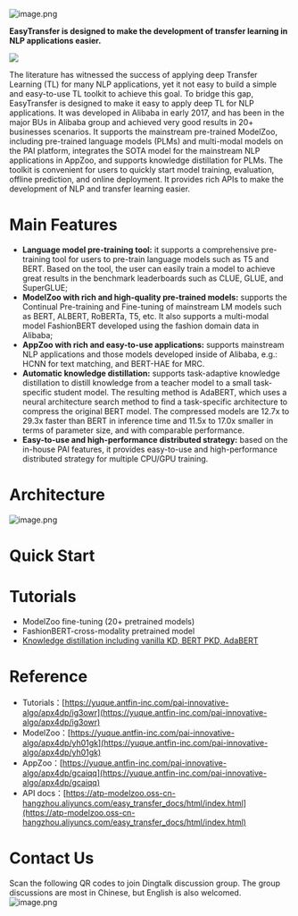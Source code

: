 ![image.png](https://intranetproxy.alipay.com/skylark/lark/0/2020/png/34639/1600266657075-c04a81af-c21a-4846-80ef-d97b1b7f9d6f.png#align=left&display=inline&height=60&margin=%5Bobject%20Object%5D&name=image.png&originHeight=60&originWidth=70&size=4262&status=done&style=none&width=80)

**EasyTransfer is designed to make the development of transfer learning in NLP applications easier.**

[![](https://intranetproxy.alipay.com/skylark/lark/0/2020/svg/34639/1600266553304-e6c2c66a-871e-4e12-b85f-bd051f342914.svg#align=left&display=inline&height=24&margin=%5Bobject%20Object%5D&originHeight=24&originWidth=137&size=0&status=done&style=none&width=137)](https://dsw-dev.data.aliyun.com/#/?fileUrl=https://pai-public-data.oss-cn-beijing.aliyuncs.com/easytransfer/easytransfer-quick_start.ipynb&fileName=easytransfer-quick_start.ipynb)


The literature has witnessed the success of applying deep Transfer Learning (TL) for many NLP applications, yet it not easy to build a simple and easy-to-use TL toolkit to achieve this goal. To bridge this gap, EasyTransfer is designed to make it easy to apply deep TL for NLP applications. It was developed in Alibaba in early 2017, and has been in the major BUs in Alibaba group and achieved very good results in 20+ businesses scenarios. It supports the mainstream pre-trained ModelZoo, including pre-trained language models (PLMs) and multi-modal models on the PAI platform, integrates the SOTA model for the mainstream NLP applications in AppZoo, and supports knowledge distillation for PLMs. The toolkit is convenient for users to quickly start model training, evaluation, offline prediction, and online deployment. It provides rich APIs to make the development of NLP and transfer learning easier.

# Main Features

- **Language model pre-training tool:** it supports a comprehensive pre-training tool for users to pre-train language models such as T5 and BERT. Based on the tool, the user can easily train a model to achieve great results in the benchmark leaderboards such as CLUE, GLUE, and SuperGLUE;
- **ModelZoo with rich and high-quality pre-trained models:** supports the Continual Pre-training and Fine-tuning of mainstream LM models such as BERT, ALBERT, RoBERTa, T5, etc. It also supports a multi-modal model FashionBERT developed using the fashion domain data in Alibaba;
- **AppZoo with rich and easy-to-use applications:** supports mainstream NLP applications and those models developed inside of Alibaba, e.g.: HCNN for text matching, and BERT-HAE for MRC.
- **Automatic knowledge distillation:** supports task-adaptive knowledge distillation to distill knowledge from a teacher model to a small task-specific student model. The resulting method is AdaBERT, which uses a neural architecture search method to find a task-specific architecture to compress the original BERT model. The compressed models are 12.7x to 29.3x faster than BERT in inference time and 11.5x to 17.0x smaller in terms of parameter size, and with comparable performance.
- **Easy-to-use and high-performance distributed strategy:** based on the in-house PAI features, it provides easy-to-use and high-performance distributed strategy for multiple CPU/GPU training.

# Architecture
![image.png](https://intranetproxy.alipay.com/skylark/lark/0/2020/png/34639/1597657331054-5bb31845-7d46-4cef-8518-f5576783fdf5.png#align=left&display=inline&height=357&margin=%5Bobject%20Object%5D&name=image.png&originHeight=713&originWidth=1492&size=182794&status=done&style=none&width=746)

# Quick Start


# Tutorials

- ModelZoo fine-tuning  (20+ pretrained models)
- FashionBERT-cross-modality pretrained model
- [Knowledge distillation including vanilla KD, BERT PKD, AdaBERT](https://www.yuque.com/easytransfer/itfpm9/kp1dtx)

# Reference
- Tutorials：[https://yuque.antfin-inc.com/pai-innovative-algo/apx4dp/ig3owr](https://yuque.antfin-inc.com/pai-innovative-algo/apx4dp/ig3owr)
- ModelZoo：[https://yuque.antfin-inc.com/pai-innovative-algo/apx4dp/yh01gk](https://yuque.antfin-inc.com/pai-innovative-algo/apx4dp/yh01gk)
- AppZoo：[https://yuque.antfin-inc.com/pai-innovative-algo/apx4dp/gcaiqq](https://yuque.antfin-inc.com/pai-innovative-algo/apx4dp/gcaiqq)
- API docs：[https://atp-modelzoo.oss-cn-hangzhou.aliyuncs.com/easy_transfer_docs/html/index.html](https://atp-modelzoo.oss-cn-hangzhou.aliyuncs.com/easy_transfer_docs/html/index.html)


# Contact Us
Scan the following QR codes to join Dingtalk discussion group. The group discussions are most in Chinese, but English is also welcomed.
![image.png](https://intranetproxy.alipay.com/skylark/lark/0/2020/png/34639/1600273487223-23b2d405-07b0-40d5-8c1f-14135c18720c.png#align=left&display=inline&height=352&margin=%5Bobject%20Object%5D&name=image.png&originHeight=1178&originWidth=1016&size=312154&status=done&style=none&width=304)




